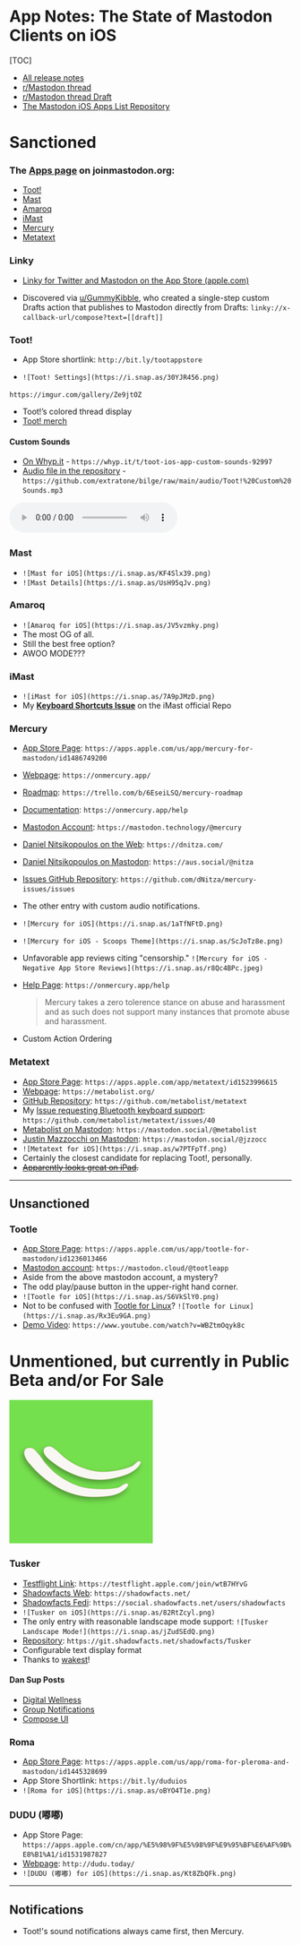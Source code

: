 # App Notes: The State of Mastodon Clients on iOS

[TOC]



* [All release notes](https://github.com/extratone/bilge/tree/main/documentation/Masto)
* [r/Mastodon thread](https://reddit.com/r/Mastodon/comments/mxymr1/your_thoughts_on_thirdparty_mastodon_clients_for/)
* [r/Mastodon thread Draft](drafts5://open?uuid=37917400-8CFF-49DA-BE29-DA6AFF2E7495)
* [The Mastodon iOS Apps List Repository](https://github.com/extratone/imastodon)

# Sanctioned

### The [Apps page](https://joinmastodon.org/apps) on joinmastodon.org:
* [Toot!](https://itunes.apple.com/app/toot/id1229021451)
* [Mast](https://apps.apple.com/us/app/mast-for-mastodon/id1437429129)
* [Amaroq](https://itunes.apple.com/us/app/amarok-for-mastodon/id1214116200)
* [iMast](https://apps.apple.com/us/app/imast/id1229461703)
* [Mercury](https://apps.apple.com/us/app/mercury-for-mastodon/id1486749200)
* [Metatext](https://apps.apple.com/us/app/metatext/id1523996615)

### Linky

* [‎Linky for Twitter and Mastodon on the App Store (apple.com)](https://apps.apple.com/us/app/linky-for-twitter-and-mastodon/id438090426)

* Discovered via [u/GummyKibble](https://www.reddit.com/user/GummyKibble/), who created a single-step custom Drafts action that publishes to Mastodon directly from Drafts:
  `linky://x-callback-url/compose?text=[[draft]]`

### Toot!

* App Store shortlink: `http://bit.ly/tootappstore`

* `![Toot! Settings](https://i.snap.as/30YJR456.png)`

`https://imgur.com/gallery/Ze9jtOZ`

* Toot!’s colored thread display
* [Toot! merch](https://sineful.threadless.com/designs/toot/accessories/sticker)

#### Custom Sounds

* [On Whyp.it](https://whyp.it/t/toot-ios-app-custom-sounds-92997) - `https://whyp.it/t/toot-ios-app-custom-sounds-92997`
* [Audio file in the repository](https://github.com/extratone/bilge/blob/main/audio/Toot!%20Custom%20Sounds.mp3) - `https://github.com/extratone/bilge/raw/main/audio/Toot!%20Custom%20Sounds.mp3`

<audio controls>
  <source src="https://github.com/extratone/bilge/raw/main/audio/Toot!%20Custom%20Sounds.mp3">
</audio>

### Mast
* `![Mast for iOS](https://i.snap.as/KF4Slx39.png)`
* `![Mast Details](https://i.snap.as/UsH95qJv.png)`

### Amaroq

* `![Amaroq for iOS](https://i.snap.as/JV5vzmky.png)`
* The most OG of all.
* Still the best free option?
* AWOO MODE???

### iMast

* `![iMast for iOS](https://i.snap.as/7A9pJMzD.png)`
* My [**Keyboard Shortcuts Issue**](https://github.com/cinderella-project/iMast/issues/200) on the iMast official Repo

### Mercury

* [App Store Page](https://apps.apple.com/us/app/mercury-for-mastodon/id1486749200): `https://apps.apple.com/us/app/mercury-for-mastodon/id1486749200`

* [Webpage](https://onmercury.app/): `https://onmercury.app/`

* [Roadmap](https://trello.com/b/6EseiLSQ/mercury-roadmap): `https://trello.com/b/6EseiLSQ/mercury-roadmap`

* [Documentation](https://onmercury.app/help): `https://onmercury.app/help`

* [Mastodon Account](https://mastodon.technology/@mercury): `https://mastodon.technology/@mercury`

* [Daniel Nitsikopoulos on the Web](https://dnitza.com/): `https://dnitza.com/`

* [Daniel Nitsikopoulos on Mastodon](https://aus.social/@nitza): `https://aus.social/@nitza`

* [Issues GitHub Repository](https://github.com/dNitza/mercury-issues/issues): `https://github.com/dNitza/mercury-issues/issues`

* The other entry with custom audio notifications.

* `![Mercury for iOS](https://i.snap.as/1aTfNFtD.png)`

* `![Mercury for iOS - Scoops Theme](https://i.snap.as/ScJoTz8e.png)`

* Unfavorable app reviews citing "censorship." `![Mercury for iOS - Negative App Store Reviews](https://i.snap.as/r8Qc4BPc.jpeg)`

* [Help Page](https://onmercury.app/help): `https://onmercury.app/help`

  > Mercury takes a zero tolerence stance on abuse and harassment and as such does not support many instances that promote abuse and harassment.

* Custom Action Ordering

### Metatext

* [App Store Page](https://apps.apple.com/app/metatext/id1523996615): `https://apps.apple.com/app/metatext/id1523996615`
* [Webpage](https://metabolist.org/): `https://metabolist.org/`	
* [GitHub Repository](https://github.com/metabolist/metatext): `https://github.com/metabolist/metatext`
* My [Issue requesting Bluetooth keyboard support](https://github.com/metabolist/metatext/issues/40): `https://github.com/metabolist/metatext/issues/40`
* [Metabolist on Mastodon](https://mastodon.social/@metabolist): `https://mastodon.social/@metabolist`
* [Justin Mazzocchi on Mastodon](https://mastodon.social/@jzzocc): `https://mastodon.social/@jzzocc`
* `![Metatext for iOS](https://i.snap.as/w7PTFpTf.png)`
* Certainly the closest candidate for replacing Toot!, personally.
* ~~[Apparently looks great on iPad](https://reddit.com/r/Mastodon/comments/mxymr1/_/gvrz8mz/?context=1).~~



***

## Unsanctioned

### Tootle

* [App Store Page](https://apps.apple.com/us/app/tootle-for-mastodon/id1236013466): `https://apps.apple.com/us/app/tootle-for-mastodon/id1236013466`
* [Mastodon account](https://mastodon.cloud/@tootleapp): `https://mastodon.cloud/@tootleapp`
* Aside from the above mastodon account, a mystery?
* The odd play/pause button in the upper-right hand corner.
* `![Tootle for iOS](https://i.snap.as/S6VkSlY0.png)`
* Not to be confused with [Tootle for Linux](https://github.com/bleakgrey/tootle)? `![Tootle for Linux](https://i.snap.as/Rx3Eu9GA.png)`
* [Demo Video](https://www.youtube.com/watch?v=WBZtmOqyk8c): `https://www.youtube.com/watch?v=WBZtmOqyk8c`

# Unmentioned, but currently in Public Beta and/or For Sale

<img src="../images/Tusker Icon.png" alt="Tusker Icon" style="zoom:25%;" />

### Tusker

* [Testflight Link](https://testflight.apple.com/join/wtB7HYvG): `https://testflight.apple.com/join/wtB7HYvG`
* [Shadowfacts Web](https://shadowfacts.net/): `https://shadowfacts.net/`
* [Shadowfacts Fedi](https://social.shadowfacts.net/users/shadowfacts): `https://social.shadowfacts.net/users/shadowfacts` 
* `![Tusker on iOS](https://i.snap.as/82RtZcyl.png)	`
* The only entry with reasonable landscape mode support: `![Tusker Landscape Mode!](https://i.snap.as/jZudSEdQ.png)`
* [Repository](https://git.shadowfacts.net/shadowfacts/Tusker): `https://git.shadowfacts.net/shadowfacts/Tusker`
* Configurable text display format
* Thanks to [wakest](https://social.wake.st/@liaizon)!

#### Dan Sup Posts

* [Digital Wellness](https://mastodon.social/@dansup/103796555138527843)
* [Group Notifications](https://mastodon.social/@dansup/104016091796357585)
* [Compose UI](https://mastodon.social/@dansup/104881923076765100)

### Roma

* [App Store Page](https://apps.apple.com/us/app/roma-for-pleroma-and-mastodon/id1445328699): `https://apps.apple.com/us/app/roma-for-pleroma-and-mastodon/id1445328699`
* App Store Shortlink: `https://bit.ly/duduios`
* `![Roma for iOS](https://i.snap.as/oBYO4T1e.png)`

### DUDU (嘟嘟) 

* App Store Page: `https://apps.apple.com/cn/app/%E5%98%9F%E5%98%9F%E9%95%BF%E6%AF%9B%E8%B1%A1/id1531987827`
* [Webpage](http://dudu.today/): `http://dudu.today/`
* `![DUDU (嘟嘟) for iOS](https://i.snap.as/Kt8ZbQFk.png)`

---

## Notifications

* Toot!'s sound notifications always came first, then Mercury.
